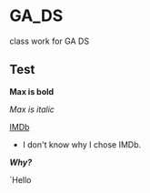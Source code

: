 # GA_DS
class work for GA DS
##  Test

**Max is bold**

*Max is italic*

[IMDb](https://www.imdb.com)

* I don't know why I chose IMDb.

***Why?***

`<html><body>Hello</body></html>
